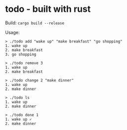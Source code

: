 # todo - built with rust

Build: ```cargo build --release```

Usage:
```
> ./todo add "wake up" "make breakfast" "go shopping"
1. wake up
2. make breakfast
3. go shopping

> ./todo remove 3
1. wake up
2. make breakfast

> ./todo change 2 "make dinner"
1. wake up
2. make dinner

> ./todo ls
1. wake up
2. make dinner

> ./todo done 1
1. wake up ✓
2. make dinner
```